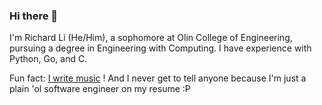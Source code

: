 ### Hi there 👋

I'm Richard Li (He/Him), a sophomore at Olin College of Engineering, pursuing a degree in Engineering with Computing. I have experience with Python, Go, and C. 

Fun fact: [I write music](https://open.spotify.com/artist/46oNo84Ob0RXNWn3JVb5w7) ! And I never get to tell anyone because I'm just a plain 'ol software engineer on my resume :P



<!--
**richardli03/richardli03** is a ✨ _special_ ✨ repository because its `README.md` (this file) appears on your GitHub profile.

Here are some ideas to get you started:

- 🔭 I’m currently working on ...
- 🌱 I’m currently learning ...
- 👯 I’m looking to collaborate on ...
- 🤔 I’m looking for help with ...
- 💬 Ask me about ...
- 📫 How to reach me: ...
- 😄 Pronouns: ...
- ⚡ Fun fact: ...
-->
